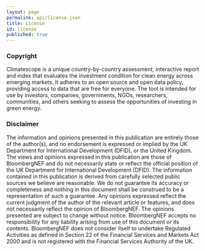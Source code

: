 ```yaml
---
layout: page
permalink: api/license.json
title: License
id: license
published: true
---
```


### Copyright
Climatescope is a unique country-by-country assessment, interactive report and index that evaluates the investment condition for clean energy across emerging markets. It adheres to an open source and open data policy, providing access to data that are free for everyone. The tool is intended for use by investors, companies, governments, NGOs, researchers, communities, and others seeking to assess the opportunities of investing in green energy.

### Disclaimer
The information and opinions presented in this publication are entirely those of the author(s), and no endorsement is expressed or implied by the UK Department for International Development (DFID), or the United Kingdom. The views and opinions expressed in this publication are those of BloombergNEF and do not necessarily state or reflect the official position of the UK Department for International Development (DFID).
The information contained in this publication is derived from carefully selected public sources we believe are reasonable. We do not guarantee its accuracy or completeness and nothing in this document shall be construed to be a representation of such a guarantee. Any opinions expressed reflect the current judgment of the author of the relevant article or features, and does not necessarily reflect the opinion of BloombergNEF.
The opinions presented are subject to change without notice. BloombergNEF accepts no responsibility for any liability arising from use of this document or its contents. BloombergNEF does not consider itself to undertake Regulated Activities as defined in Section 22 of the Financial Services and Markets Act 2000 and is not registered with the Financial Services Authority of the UK.
